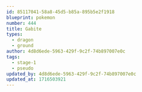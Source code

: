 ```yaml
---
id: 85117041-58a8-45d5-b85a-895b5e2f1918
blueprint: pokemon
number: 444
title: Gabite
types:
  - dragon
  - ground
author: 4d8d6ede-5963-429f-9c2f-74b897007e0c
tags:
  - stage-1
  - pseudo
updated_by: 4d8d6ede-5963-429f-9c2f-74b897007e0c
updated_at: 1716503921
---
```

